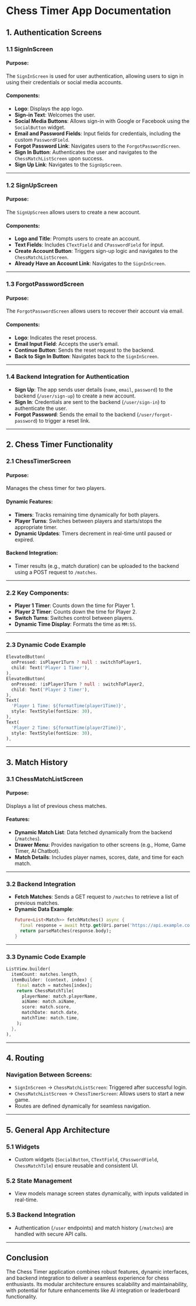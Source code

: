 # Chess Timer App Documentation

## **1. Authentication Screens**

### **1.1 SignInScreen**

#### Purpose:
The `SignInScreen` is used for user authentication, allowing users to sign in using their credentials or social media accounts.

#### Components:
- **Logo**: Displays the app logo.
- **Sign-in Text**: Welcomes the user.
- **Social Media Buttons**: Allows sign-in with Google or Facebook using the `SocialButton` widget.
- **Email and Password Fields**: Input fields for credentials, including the custom `PasswordField`.
- **Forgot Password Link**: Navigates users to the `ForgotPasswordScreen`.
- **Sign In Button**: Authenticates the user and navigates to the `ChessMatchListScreen` upon success.
- **Sign Up Link**: Navigates to the `SignUpScreen`.

---

### **1.2 SignUpScreen**

#### Purpose:
The `SignUpScreen` allows users to create a new account.

#### Components:
- **Logo and Title**: Prompts users to create an account.
- **Text Fields**: Includes `CTextField` and `CPasswordField` for input.
- **Create Account Button**: Triggers sign-up logic and navigates to the `ChessMatchListScreen`.
- **Already Have an Account Link**: Navigates to the `SignInScreen`.

---

### **1.3 ForgotPasswordScreen**

#### Purpose:
The `ForgotPasswordScreen` allows users to recover their account via email.

#### Components:
- **Logo**: Indicates the reset process.
- **Email Input Field**: Accepts the user’s email.
- **Continue Button**: Sends the reset request to the backend.
- **Back to Sign In Button**: Navigates back to the `SignInScreen`.

---

### **1.4 Backend Integration for Authentication**

- **Sign Up**: The app sends user details (`name`, `email`, `password`) to the backend (`/user/sign-up`) to create a new account.
- **Sign In**: Credentials are sent to the backend (`/user/sign-in`) to authenticate the user.
- **Forgot Password**: Sends the email to the backend (`/user/forgot-password`) to trigger a reset link.

---

## **2. Chess Timer Functionality**

### **2.1 ChessTimerScreen**

#### Purpose:
Manages the chess timer for two players.

#### Dynamic Features:
- **Timers**: Tracks remaining time dynamically for both players.
- **Player Turns**: Switches between players and starts/stops the appropriate timer.
- **Dynamic Updates**: Timers decrement in real-time until paused or expired.

#### Backend Integration:
- Timer results (e.g., match duration) can be uploaded to the backend using a POST request to `/matches`.

---

### **2.2 Key Components:**

- **Player 1 Timer**: Counts down the time for Player 1.
- **Player 2 Timer**: Counts down the time for Player 2.
- **Switch Turns**: Switches control between players.
- **Dynamic Time Display**: Formats the time as `MM:SS`.

---

### **2.3 Dynamic Code Example**

```dart
ElevatedButton(
  onPressed: isPlayer1Turn ? null : switchToPlayer1,
  child: Text('Player 1 Timer'),
),
ElevatedButton(
  onPressed: !isPlayer1Turn ? null : switchToPlayer2,
  child: Text('Player 2 Timer'),
),
Text(
  'Player 1 Time: ${formatTime(player1Time)}',
  style: TextStyle(fontSize: 30),
),
Text(
  'Player 2 Time: ${formatTime(player2Time)}',
  style: TextStyle(fontSize: 30),
),
```

---

## **3. Match History**

### **3.1 ChessMatchListScreen**

#### Purpose:
Displays a list of previous chess matches.

#### Features:
- **Dynamic Match List**: Data fetched dynamically from the backend (`/matches`).
- **Drawer Menu**: Provides navigation to other screens (e.g., Home, Game Timer, AI Chatbot).
- **Match Details**: Includes player names, scores, date, and time for each match.

---

### **3.2 Backend Integration**

- **Fetch Matches**: Sends a GET request to `/matches` to retrieve a list of previous matches.
- **Dynamic Data Example**:
  ```dart
  Future<List<Match>> fetchMatches() async {
    final response = await http.get(Uri.parse('https://api.example.com/matches'));
    return parseMatches(response.body);
  }
  ```

---

### **3.3 Dynamic Code Example**

```dart
ListView.builder(
  itemCount: matches.length,
  itemBuilder: (context, index) {
    final match = matches[index];
    return ChessMatchTile(
      playerName: match.playerName,
      aiName: match.aiName,
      score: match.score,
      matchDate: match.date,
      matchTime: match.time,
    );
  },
),
```

---

## **4. Routing**

### **Navigation Between Screens:**
- `SignInScreen` → `ChessMatchListScreen`: Triggered after successful login.
- `ChessMatchListScreen` → `ChessTimerScreen`: Allows users to start a new game.
- Routes are defined dynamically for seamless navigation.

---

## **5. General App Architecture**

### **5.1 Widgets**
- Custom widgets (`SocialButton`, `CTextField`, `CPasswordField`, `ChessMatchTile`) ensure reusable and consistent UI.

### **5.2 State Management**
- View models manage screen states dynamically, with inputs validated in real-time.

### **5.3 Backend Integration**
- Authentication (`/user` endpoints) and match history (`/matches`) are handled with secure API calls.

---

## **Conclusion**

The Chess Timer application combines robust features, dynamic interfaces, and backend integration to deliver a seamless experience for chess enthusiasts. Its modular architecture ensures scalability and maintainability, with potential for future enhancements like AI integration or leaderboard functionality.
